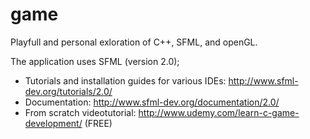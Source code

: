 game
====

Playfull and personal exloration of C++, SFML, and openGL.

The application uses SFML (version 2.0); 
  - Tutorials and installation guides for various IDEs: http://www.sfml-dev.org/tutorials/2.0/
  - Documentation: http://www.sfml-dev.org/documentation/2.0/
  - From scratch videotutorial: http://www.udemy.com/learn-c-game-development/ (FREE)
